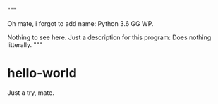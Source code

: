 """

Oh mate, i forgot to add name:
Python 3.6 GG WP.

Nothing to see here.
Just a description for this program:
Does nothing litterally.
"""

# hello-world
Just a try, mate.
